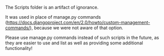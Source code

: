 The Scripts folder is an artifact of ignorance.

It was used in place of manage.py commands (https://docs.djangoproject.com/en/2.0/howto/custom-management-commands/), because we were not aware of that option.

Please use manage.py commands instead of such scripts in the future, as they are easier to use and list as well as providing some additional functionality!
